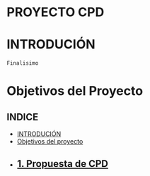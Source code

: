 # PROYECTO CPD

# INTRODUCIÓN

```
Finalisimo
```


# Objetivos del Proyecto 

## INDICE
- [INTRODUCIÓN](#introdución)
- [Objetivos del proyecto](#objetivos-del-proyecto)
- [1. Propuesta de CPD](./Propuesta.md)
    - 

